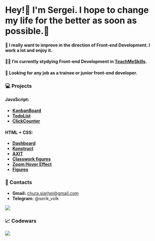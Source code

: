 # Hey!👋 I'm Sergei. I hope to change my life for the better as soon as possible.💪  

#### 🧠 I really want to improve in the direction of Front-end Development. I work a lot and enjoy it.

#### 👨‍🎓 I’m currently stydying Front-end Development in [TeachMeSkills](https://teachmeskills.by/).

#### 🔭 Looking for any job as a trainee or junior front-end developer.

### 💻 Projects
#### **JavaScript:**
- [**KanbanBoard**](https://github.com/siarheichura/KanbanBoard)
- [**TodoList**](https://github.com/siarheichura/ToDo-App)
- [**ClickCounter**](https://github.com/siarheichura/ClickCounter)
#### **HTML + CSS:**
- [**Dashboard**](https://github.com/siarheichura/Dashboard)
- [**Konstruct**](https://github.com/siarheichura/KONSTRUCT-building-company)
- [**AXIT**](https://github.com/siarheichura/AXIT)
- [**Classwork figures**](https://github.com/siarheichura/classwork-figure)
- [**Zoom Hover Effect**](https://github.com/siarheichura/kitties)
- [**Figures**](https://github.com/siarheichura/figures)

### 📲 Contacts 
- **Gmail:** chura.siarhei@gmail.com
- **Telegram:** @serik_volk

<img src='https://github-readme-stats.vercel.app/api?username=siarheichura&&show_icons=true&hide_border=true'>

### 📈 Codewars
<img src='https://www.codewars.com/users/seriy_volk/badges/large'>